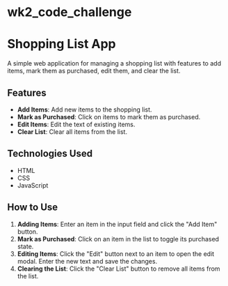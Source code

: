 # wk2_code_challenge
# Shopping List App

A simple web application for managing a shopping list with features to add items, mark them as purchased, edit them, and clear the list.

## Features

- **Add Items**: Add new items to the shopping list.
- **Mark as Purchased**: Click on items to mark them as purchased.
- **Edit Items**: Edit the text of existing items.
- **Clear List**: Clear all items from the list.

## Technologies Used

- HTML
- CSS
- JavaScript

## How to Use

1. **Adding Items**: Enter an item in the input field and click the "Add Item" button.
2. **Mark as Purchased**: Click on an item in the list to toggle its purchased state.
3. **Editing Items**: Click the "Edit" button next to an item to open the edit modal. Enter the new text and save the changes.
4. **Clearing the List**: Click the "Clear List" button to remove all items from the list.

#
